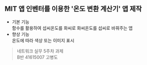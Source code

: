  ## MIT 앱 인벤터를 이용한 '온도 변환 계산기' 앱 제작  
 * 기본 기능  
 함수를 활용하여 섭씨온도를 화씨로 화씨온도를 섭씨로 바꿔주는 앱  
 * 향상 기능  
 온도에 따라 색상 또는 이미지 표시
 >네트워크 실무 5주차 과제   
 >B반 41615007 고병도
